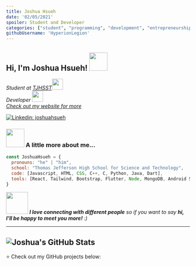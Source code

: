 ```yaml
---
title: Joshua Hsueh
date: '02/05/2021'
spoiler: Student and Developer
categories: ["student", "programming", "development", "entrepreneurship"]
githubUsername: 'HyperionLegion'
---
```


<h2> Hi, I'm Joshua Hsueh! <img src="https://media.giphy.com/media/mGcNjsfWAjY5AEZNw6/giphy.gif" width="50"></h2>
<p><em>Student at <a href="https://www.google.com/search?q=tjhsst&oq=tjhsst+&aqs=chrome..69i57j46i131i175i199i433j69i60l5j69i65.800j0j7&sourceid=chrome&ie=UTF-8">TJHSST</a><img src="https://media.giphy.com/media/fYSnHlufseco8Fh93Z/giphy.gif" width="30"></br>Developer <img src="https://media.giphy.com/media/WUlplcMpOCEmTGBtBW/giphy.gif" width="30"> 
</br><a href="https://joshuahsueh.ml/">Check out my website for more</a>
</em></p>

[![Linkedin: joshuahsueh](https://img.shields.io/badge/-joshuahsueh-blue?style=flat-square&logo=Linkedin&logoColor=white&link=https://www.linkedin.com/in/joshua-hsueh-984435b8/)](https://www.linkedin.com/in/joshua-hsueh-984435b8/)

### <img src="https://media.giphy.com/media/VgCDAzcKvsR6OM0uWg/giphy.gif" width="50"> A little more about me...  

```javascript
const JoshuaHsueh = {
  pronouns: "he" | "him",
  school: "Thomas Jefferson High School for Science and Technology",
  code: [Javascript, HTML, CSS, C++, C, Python, Java, Dart],
  tools: [React, Tailwind, Bootstrap, Flutter, Node, MongoDB, Android Studio, Electron, React Native],
}
```

<img src="https://media.giphy.com/media/LnQjpWaON8nhr21vNW/giphy.gif" width="60"> <em><b>I love connecting with different people</b> so if you want to say <b>hi, I'll be happy to meet you more!</b> :)</em>

---
![Joshua's GitHub Stats](https://github-readme-stats.vercel.app/api?username=HyperionLegion&hide=[%22issues%22]&show_icons=true)
---

⭐️ Check out my GitHub projects below:
